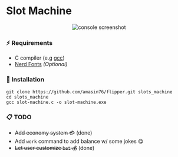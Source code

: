 # Slot Machine

<p align="center"><img src='https://i.imgur.com/Au8cMe1.png' alt="console screenshot"/></p>

### ⚡ Requirements

- C compiler (e.g <a href="https://gcc.gnu.org/install/binaries.html" target="_blank">gcc</a>)
- <a href="https://www.nerdfonts.com/font-downloads" target="_blank">Nerd Fonts</a> _(Optional)_

### 🚀 Installation

```
git clone https://github.com/amasin76/flipper.git slots_machine
cd slots_machine
gcc slot-machine.c -o slot-machine.exe
```

### 📋 TODO

- ~~Add economy system 💳~~ (done)
- Add `work` command to add balance w/ some jokes 😋
- ~~Let user customize `bet` 💰~~ (done)
